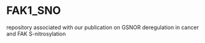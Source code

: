 # FAK1_SNO
repository associated with our publication on GSNOR deregulation in cancer and FAK S-nitrosylation
